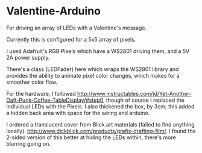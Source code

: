 Valentine-Arduino
=================

For driving an array of LEDs with a Valentine's message.

Currently this is configured for a 5x5 array of pixels.

I used Adafruit's RGB Pixels which have a WS2801 driving them, and a 5V 2A power supply.

There's a class (LEDFader) here which wraps the WS2801 library and provides the ability to animate pixel color changes, which makes for a smoother color flow.

For the hardware, I followed http://www.instructables.com/id/Yet-Another-Daft-Punk-Coffee-TableDisplay/#step0, though of course I replaced the individual LEDs with the Pixels. I also thickened the box, by 3cm; this added a hidden back area with space for the wiring and arduino.

I ordered a translucent cover from Blick art materials (failed to find anything locally). http://www.dickblick.com/products/grafix-drafting-film/. I found the 2-sided version of this better at hiding the LEDs within, there's more blurring going on.
